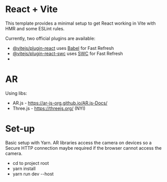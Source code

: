 # React + Vite

This template provides a minimal setup to get React working in Vite with HMR and
some ESLint rules.

Currently, two official plugins are available:

- [@vitejs/plugin-react](https://github.com/vitejs/vite-plugin-react/blob/main/packages/plugin-react/README.md)
  uses [Babel](https://babeljs.io/) for Fast Refresh
- [@vitejs/plugin-react-swc](https://github.com/vitejs/vite-plugin-react-swc)
  uses [SWC](https://swc.rs/) for Fast Refresh
-

# AR

Using libs:

- AR.js - https://ar-js-org.github.io/AR.js-Docs/
- Three.js - https://threejs.org/ (NYI)

# Set-up

Basic setup with Yarn. AR libraries access the camera on devices so a Secure
HTTP connection maybe required if the browser cannot access the camera.

- cd to project root
- yarn install
- yarn run dev --host
